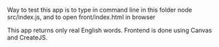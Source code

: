 Way to test this app is to type in command line in this folder node src/index.js, and to open front/index.html in browser

This app returns only real English words.
Frontend is done using Canvas and CreateJS.